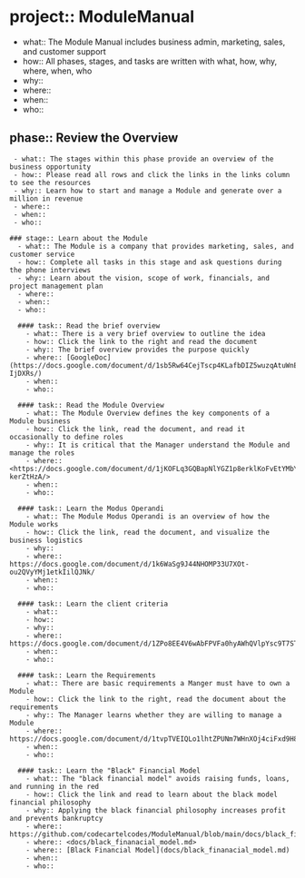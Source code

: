 # project:: ModuleManual
  - what:: The Module Manual includes business admin, marketing, sales, and customer support
  - how:: All phases, stages, and tasks are written with what, how, why, where, when, who 
  - why::
  - where::
  - when::
  - who::

  ## phase:: Review the Overview
     - what:: The stages within this phase provide an overview of the business opportunity
     - how:: Please read all rows and click the links in the links column to see the resources
     - why:: Learn how to start and manage a Module and generate over a million in revenue
     - where:: 
     - when::
     - who::

    ### stage:: Learn about the Module
      - what:: The Module is a company that provides marketing, sales, and customer service
      - how:: Complete all tasks in this stage and ask questions during the phone interviews
      - why:: Learn about the vision, scope of work, financials, and project management plan
      - where:: 
      - when::
      - who::

      #### task:: Read the brief overview
        - what:: There is a very brief overview to outline the idea 
        - how:: Click the link to the right and read the document
        - why:: The brief overview provides the purpose quickly
        - where:: [GoogleDoc](https://docs.google.com/document/d/1sb5Rw64CejTscp4KLafbDIZ5wuzqAtuWnEyn-IjDXRs/)
        - when::
        - who::

      #### task:: Read the Module Overview
        - what:: The Module Overview defines the key components of a Module business
        - how:: Click the link, read the document, and read it occasionally to define roles
        - why:: It is critical that the Manager understand the Module and manage the roles
        - where:: <https://docs.google.com/document/d/1jKOFLq3GQBapNlYGZ1p8erklKoFvEtYMbY-kerZtHzA/>
        - when::
        - who::

      #### task:: Learn the Modus Operandi
        - what:: The Module Modus Operandi is an overview of how the Module works
        - how:: Click the link, read the document, and visualize the business logistics
        - why::
        - where:: https://docs.google.com/document/d/1k6WaSg9J44NHOMP33U7XOt-ou2QVyYMj1etkIilQJNk/
        - when::
        - who::

      #### task:: Learn the client criteria
        - what::
        - how::
        - why::
        - where:: https://docs.google.com/document/d/1ZPo8EE4V6wAbFPVFa0hyAWhQVlpYsc9T7STgonbS7KM
        - when::
        - who::

      #### task:: Learn the Requirements
        - what:: There are basic requirements a Manger must have to own a Module
        - how:: Click the link to the right, read the document about the requirements
        - why:: The Manager learns whether they are willing to manage a Module
        - where:: https://docs.google.com/document/d/1tvpTVEIQLo1lhtZPUNm7WHnXOj4ciFxd9H8Y6AhdmD8/
        - when::
        - who::

      #### task:: Learn the "Black" Financial Model
        - what:: The "black financial model" avoids raising funds, loans, and running in the red
        - how:: Click the link and read to learn about the black model financial philosophy
        - why:: Applying the black financial philosophy increases profit and prevents bankruptcy
        - where:: https://github.com/codecartelcodes/ModuleManual/blob/main/docs/black_finanacial_model.md
        - where:: <docs/black_finanacial_model.md>
        - where:: [Black Financial Model](docs/black_finanacial_model.md)
        - when::
        - who::
